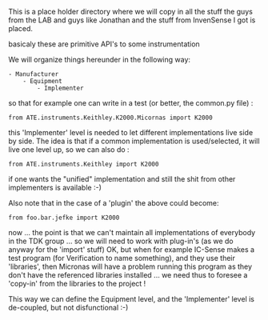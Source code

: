 This is a place holder directory where we will copy in all the stuff the
guys from the LAB and guys like Jonathan and the stuff from InvenSense I
got is placed.

basicaly these are primitive API's to some instrumentation

We will organize things hereunder in the following way:

    - Manufacturer
        - Equipment
            - Implementer
            
so that for example one can write in a test (or better, the common.py file) :

    from ATE.instruments.Keithley.K2000.Micornas import K2000 
    
this 'Implementer' level is needed to let different implementations live
side by side. The idea is that if a common implementation is used/selected, 
it will live one level up, so we can also do :

    from ATE.instruments.Keithley import K2000 
    
if one wants the "unified" implementation and still the shit from other 
implementers is available :-)

Also note that in the case of a 'plugin' the above could become:

    from foo.bar.jefke import K2000
   
now ... the point is that we can't maintain all implementations of everybody
in the TDK group ... so we will need to work with plug-in's (as we do anyway
for the 'import' stuff) OK, but when for example IC-Sense makes a test program
(for Verification to name something), and they use their 'libraries', then 
Micronas will have a problem running this program as they don't have the
referenced libraries installed ... we need thus to foresee a 'copy-in' from 
the libraries to the project !

This way we can define the Equipment level, and the 'Implementer' level is 
de-coupled, but not disfunctional :-)